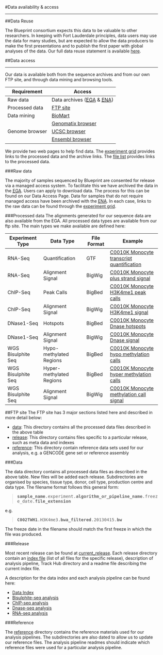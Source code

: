 #Data availability &amp; access
***


##Data Reuse

The Blueprint consortium expects this data to be valuable to other researchers. In keeping with Fort Lauderdale principles, data users may use the data for many studies, but are expected to allow the data producers to make the first presentations and to publish the first paper with global analyses of the data. Our full data reuse statement is available [here](#/md/data_reuse).

##Data access
***
Our data is available both from the sequence archives and from our own FTP site, and through data mining and browsing tools.

<table summary="BLUEPRINT Data access summary" class="table table-striped">
	<thead>
		<tr>
			<th>Requirement</th>
			<th>Access</th>
		</tr>
	</thead>
	<tbody>
		<tr>
			<td>Raw data</td>
			<td>Data archives (<a href="https://www.ebi.ac.uk/ega/dacs/EGAC00001000135"><abbr title="European Genome-phenome Archive">EGA</abbr></a> &amp; <a href="https://www.ebi.ac.uk/ena"><abbr title="European Nucleotide Archive">ENA</abbr></a>)			
		</tr>
		<tr>
			<td>Processed data</td>
			<td><a href="ftp://ftp.ebi.ac.uk/pub/databases/blueprint">FTP site</a></td>
		</tr>
		<tr>
			<td>Data mining</td>
			<td><a href="http://blueprint.bsc.es/">BioMart</a></td>
		</tr>
		<tr>
			<td rowspan="3">Genome browser</td>
			<td><a href="https://blueprint.genomatix.de">Genomatix browser</a></td>
		</tr>
		<tr>
			<td><a href="http://genome.ucsc.edu/cgi-bin/hgTracks?db=hg19&hubUrl=http://ftp.ebi.ac.uk/pub/databases/blueprint/releases/current_release/homo_sapiens/hub/hub.txt">UCSC browser</a></td>
		</tr>
		<tr>
			<td><a href="http://grch37.ensembl.org/Homo_sapiens/Location/View?g=ENSG00000130544;contigviewbottom=url:http://ftp.ebi.ac.uk/pub/databases/blueprint/releases/current_release/homo_sapiens/hub/hub.txt;format=DATAHUB;menu=Blueprint">Ensembl browser</a></td>
		</tr>
	</tbody>
</table>

We provide two web pages to help find data. The [experiment grid](#/experiments) provides links to the processed data and the archive links. The [file list](#/files) provides links to the processed data.



###Raw data

The majority of samples sequenced by Blueprint are consented for release via a managed access system. To facilitate this we have archived the data in the <a href="https://www.ebi.ac.uk/ega"><abbr title="European Genome-phenome Archive">EGA</abbr></a>. Users can apply to download data. The process for this can be found on our Data Access Page. Data for samples that do not require managed access have been archived with the <a href="https://www.ebi.ac.uk/ena"><abbr title="European Nucleotide Archive">ENA</abbr></a>. In each case, links to the raw data can be found through the [experiment grid](#/experiments). 

###Processed data
The alignments generated for our sequence data are also available from the EGA. All processed data types are available from our ftp site. The main types we make available are defined here:

<table summary="BLUEPRINT Data Types" class="table table-striped">
	<thead>
	  <tr>
	    <th>Experiment Type</th>
	    <th>Data Type</th>
	    <th>File Format</th>
	    <th>Example</th>
	  </tr>
	</thead>
	<tbody>
	  <tr>
	    <td>RNA-Seq</td>
	    <td>Quantification</td>
	    <td>GTF</td>
	    <td>
	      <a href="ftp://ftp.ebi.ac.uk/pub/databases/blueprint/data/homo_sapiens/Peripheral_blood/C0010K/Monocytes/RNA-Seq/C0010KB1.transcript_quantification.gem_grape_crg.20130415.gtf">
	      C0010K Monocyte transcript quantification</a>
	    </td>
	  </tr>
	  <tr>
	    <td>RNA-Seq</td>
	    <td>
	      Alignment Signal
	    </td>
	    <td>BigWig</td>
	    <td>
	      <a href="ftp://ftp.ebi.ac.uk/pub/databases/blueprint/data/homo_sapiens/Peripheral_blood/C0010K/Monocytes/RNA-Seq/C0010KB1.plusStrand.gem_grape_crg.20130415.bw">
	      C0010K Monocyte plus strand signal</a>
	    </td>
	  </tr>
	  <tr>
	    <td>ChIP-Seq</td>
	    <td>
	      Peak Calls
	    </td>
	    <td>BigBed</td>
	    <td>
	      <a href="ftp://ftp.ebi.ac.uk/pub/databases/blueprint/data/homo_sapiens/Peripheral_blood/C0010K/Monocytes/ChIP-Seq/C0010KH1.H3K4me1.bwa_filtered.20130415.bb">
	      C0010K Monocyte H3K4me1 peak calls</a>
	    </td>
	  </tr>
	  <tr>
	    <td>ChIP-Seq</td>
	    <td>
	      Alignment Signal
	    </td>
	    <td>BigWig</td>
	    <td>
	      <a href="ftp://ftp.ebi.ac.uk/pub/databases/blueprint/data/homo_sapiens/Peripheral_blood/C0010K/Monocytes/ChIP-Seq/C0010KH1.H3K4me1.bwa_filtered.20130415.bw">
	      C0010K Monocyte H3K4me1 signal</a>
	    </td>
	  </tr>
	  <tr>
	    <td>DNase1-Seq</td>
	    <td>Hotspots</td>
	    <td>BigBed</td>
	    <td>
	      <a href="ftp://ftp.ebi.ac.uk/pub/databases/blueprint/data/homo_sapiens/Peripheral_blood/C0010K/Monocytes/DNase-Hypersensitivity/C0010K46.DNase.hotspot_v3.20130415.bb">
	      C0010K Monocyte Dnase hotspots</a>
	    </td>
	  </tr>
	  <tr>
	    <td>DNase1-Seq</td>
	    <td>
	      Alignment Signal
	    </td>
	    <td>BigWig</td>
	    <td>
	      <a href="ftp://ftp.ebi.ac.uk/pub/databases/blueprint/data/homo_sapiens/Peripheral_blood/C0010K/Monocytes/DNase-Hypersensitivity/C0010K46.DNase.hotspot_v3.20130415.bw">
	      C0010K Monocyte Dnase signal</a>
	    </td>
	  </tr>
	  <tr>
	    <td>
	      WGS Bisulphite Seq
	    </td>
	    <td>
	      Hypo-methylated Regions
	    </td>
	    <td>BigBed</td>
	    <td>
	      <a href="ftp://ftp.ebi.ac.uk/pub/databases/blueprint/data/homo_sapiens/Peripheral_blood/C0010K/Monocytes/Bisulfite-Seq/C0010KA2bs.hypo_meth.bs_call.20130415.bb">
	      C0010K Monocyte hypo methylation calls</a>
	    </td>
	  </tr>
	  <tr>
	    <td>
	      WGS Bisulphite Seq
	    </td>
	    <td>
	      Hyper-methylated Regions
	    </td>
	    <td>BigBed</td>
	    <td>
	      <a href="ftp://ftp.ebi.ac.uk/pub/databases/blueprint/data/homo_sapiens/Peripheral_blood/C0010K/Monocytes/Bisulfite-Seq/C0010KA2bs.hyper_meth.bs_call.20130415.bb">
	      C0010K Monocyte hyper methylation calls</a>
	    </td>
	  </tr>
	  <tr>
	    <td>
	      WGS Bisulphite Seq
	    </td>
	    <td>
	      Alignment Signal
	    </td>
	    <td>BigWig</td>
	    <td>
	      <a href="ftp://ftp.ebi.ac.uk/pub/databases/blueprint/data/homo_sapiens/Peripheral_blood/C0010K/Monocytes/Bisulfite-Seq/C0010KA2bs.CPG_methylation_calls.bs_call.20130415.bw">
	      C0010K Monocyte methylation call signal</a>
	    </td>
	  </tr>
	</tbody>
</table> 

##FTP site
The FTP site has 3 major sections listed here and described in more detail below:

 * [data](ftp://ftp.ebi.ac.uk/pub/databases/blueprint/data/): This directory contains all the processed data files described in the above table
 * [release](ftp://ftp.ebi.ac.uk/pub/databases/blueprint/releases/): This directory contains files specific to a particular release, such as meta data and indexes
 * [reference](ftp://ftp.ebi.ac.uk/pub/databases/blueprint/reference/): This directory contain reference data sets used for our analysis, e.g. a GENCODE gene set or reference assembly

###Data

The data directory contains all processed data files as described in the above table. New files will be added each release. Subdirectories are organised by species, tissue type, donor, cell type, production centre and data type. The filename format follows this general form:

<blockquote>
	<tt><strong>sample_name</strong>.experiment.<strong>algorithm_or_pipeline_name</strong>.freeze_date.<strong>file_extension</strong></tt>
</blockquote>

e.g.

<blockquote>
	<tt><strong>C002TWH1</strong>.H3K4me3.<strong>bwa_filtered</strong>.20130415.<strong>bw</strong></tt>
</blockquote>

The freeze date in the filename should match the first freeze in which the file was produced.

###Release

Most recent release can be found at [current_release](ftp://ftp.ebi.ac.uk/pub/databases/blueprint/releases/current_release). Each release directory contain an [index file](ftp://ftp.ebi.ac.uk/pub/databases/blueprint/releases/current_release/homo_sapiens/20130930.data.index) (list of all files for the specific release), description of analysis pipeline, Track Hub directory and a readme file describing the current index file.

A description for the data index and each analysis pipeline can be found here:

 * [Data Index](ftp://ftp.ebi.ac.uk/pub/databases/blueprint/releases/current_release/homo_sapiens/README.20130930.data.index)
 * [Bisulphite-seq analysis](ftp://ftp.ebi.ac.uk/pub/databases/blueprint/releases/current_release/homo_sapiens/README_bisulphite_analysis_CNAG_20130930)
 * [ChIP-seq analysis](ftp://ftp.ebi.ac.uk/pub/databases/blueprint/releases/current_release/homo_sapiens/README_bisulphite_analysis_CNAG_20130930)
 * [Dnase-seq analysis](ftp://ftp.ebi.ac.uk/pub/databases/blueprint/releases/current_release/homo_sapiens/README_dnaseseq_analysis_20130930)
 * [RNA-seq analysis](ftp://ftp.ebi.ac.uk/pub/databases/blueprint/releases/current_release/homo_sapiens/README_rnaseq_analysis_crg_20130930)
 
###Reference

The [reference](ftp://ftp.ebi.ac.uk/pub/databases/blueprint/reference/) directory contains the reference materials used for our analysis pipelines. The subdirectories are also dated to allow us to update our reference files. The analysis pipeline readmes should indicate which reference files were used for a particular analysis pipeline.